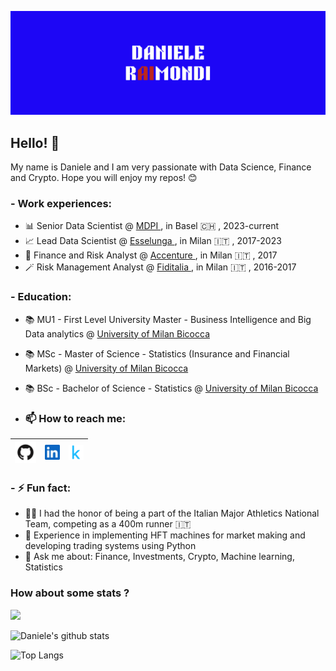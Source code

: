 ![Banner](https://github.com/DanieleRaimondi/danieleraimondi/blob/f02a7427213cbd61d9a04e9df84c060bf7130103/banner.png)

## Hello! 👋

My name is Daniele and I am very passionate with Data Science, Finance and Crypto.
Hope you will enjoy my repos! 😊

### - Work experiences:
- 📊 Senior Data Scientist @ <a href="https://www.mdpi.com/"> MDPI </a>, in Basel 🇨🇭 , 2023-current
- 📈 Lead Data Scientist @ <a href="https://www.esselunga.it/it-it/homepage.html"> Esselunga </a>, in Milan 🇮🇹 , 2017-2023
- 🎲 Finance and Risk Analyst @ <a href="https://www.accenture.com/us-en"> Accenture </a>, in Milan 🇮🇹 , 2017
- 🪄 Risk Management Analyst @ <a href="https://www.fiditalia.it/"> Fiditalia </a>, in Milan 🇮🇹 , 2016-2017

### - Education:
- 📚 MU1 - First Level University Master - Business Intelligence and Big Data analytics @ <a href="https://www.unimib.it/"> University of Milan Bicocca</a>
- 📚 MSc - Master of Science - Statistics (Insurance and Financial Markets) @ <a href="https://www.unimib.it/"> University of Milan Bicocca</a>
- 📚 BSc - Bachelor of Science - Statistics @ <a href="https://www.unimib.it/"> University of Milan Bicocca</a>

- ### 📫 How to reach me:

| [<img src="https://github.com/DanieleRaimondi/danieleraimondi/blob/f02a7427213cbd61d9a04e9df84c060bf7130103/github.png" alt="github logo" width="34">](https://github.com/danieleraimondi) | [<img src="https://github.com/DanieleRaimondi/danieleraimondi/blob/f02a7427213cbd61d9a04e9df84c060bf7130103/linkedin.jpeg" alt="linkedin logo" width="24">](https://it.linkedin.com/in/danieleraimondi92) | [<img src="https://github.com/DanieleRaimondi/danieleraimondi/blob/f02a7427213cbd61d9a04e9df84c060bf7130103/kaggle.png" alt="kaggle logo" width="24">](https://www.kaggle.com/danieleraimondi) | 
|---|---|---|

### - ⚡ Fun fact:
- 🏃🏼 I had the honor of being a part of the Italian Major Athletics National Team, competing as a 400m runner 🇮🇹
- 🤖 Experience in implementing HFT machines for market making and developing trading systems using Python
- 💬 Ask me about: Finance, Investments, Crypto, Machine learning, Statistics
  
### How about some stats ?
[![](https://visitcount.itsvg.in/api?id=4hundreds&label=Profile%20Views&color=6&icon=2&pretty=false)](https://visitcount.itsvg.in)

![Daniele's github stats](https://github-readme-stats.vercel.app/api?username=DanieleRaimondi&show_icons=true)

![Top Langs](https://github-readme-stats.vercel.app/api/top-langs/?username=DanieleRaimondi&layout=compact)

